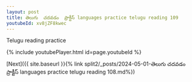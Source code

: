 ```yaml
---
layout: post
title: తెలుగు  చదవడం  ప్రాక్టీస్ languages practice telugu reading 109
youtubeId: xv8jZF8kwec
---
```

 
 
Telugu reading practice
 
 
 
 
 


{% include youtubePlayer.html id=page.youtubeId %}
 
[Next]({{ site.baseurl }}{% link  split2/_posts/2024-05-01-తెలుగు  చదవడం  ప్రాక్టీస్ languages practice telugu reading 108.md%})
 
